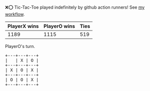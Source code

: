 :x::o: Tic-Tac-Toe played indefinitely by github action runners! See [my workflow](.github/workflows/play.yaml).

|PlayerX wins|PlayerO wins|Ties|
|-|-|-|
|1189|1115|519|

PlayerO's turn.

<pre>
+---+---+---+
|   | X | O |
+---+---+---+
| X | O | X |
+---+---+---+
| O | O | X |
+---+---+---+
</pre>